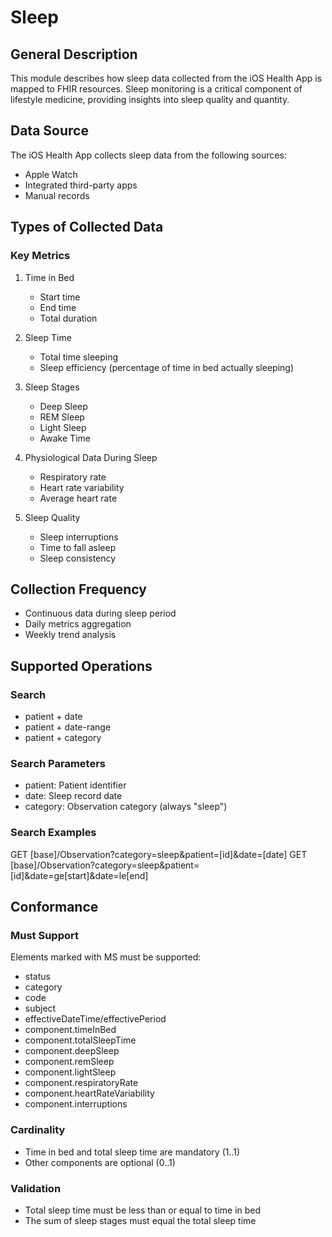 # Sleep

## General Description
This module describes how sleep data collected from the iOS Health App is mapped to FHIR resources. Sleep monitoring is a critical component of lifestyle medicine, providing insights into sleep quality and quantity.

## Data Source
The iOS Health App collects sleep data from the following sources:
- Apple Watch
- Integrated third-party apps
- Manual records

## Types of Collected Data

### Key Metrics
1. Time in Bed
   - Start time
   - End time
   - Total duration

2. Sleep Time
   - Total time sleeping
   - Sleep efficiency (percentage of time in bed actually sleeping)

3. Sleep Stages
   - Deep Sleep
   - REM Sleep
   - Light Sleep
   - Awake Time

4. Physiological Data During Sleep
   - Respiratory rate
   - Heart rate variability
   - Average heart rate

5. Sleep Quality
   - Sleep interruptions
   - Time to fall asleep
   - Sleep consistency

## Collection Frequency
- Continuous data during sleep period
- Daily metrics aggregation
- Weekly trend analysis

## Supported Operations

### Search
- patient + date
- patient + date-range
- patient + category

### Search Parameters
- patient: Patient identifier
- date: Sleep record date
- category: Observation category (always "sleep")

### Search Examples
GET [base]/Observation?category=sleep&patient=[id]&date=[date]
GET [base]/Observation?category=sleep&patient=[id]&date=ge[start]&date=le[end]

## Conformance

### Must Support
Elements marked with MS must be supported:
- status
- category
- code
- subject
- effectiveDateTime/effectivePeriod
- component.timeInBed
- component.totalSleepTime
- component.deepSleep
- component.remSleep
- component.lightSleep
- component.respiratoryRate
- component.heartRateVariability
- component.interruptions

### Cardinality
- Time in bed and total sleep time are mandatory (1..1)
- Other components are optional (0..1)

### Validation
- Total sleep time must be less than or equal to time in bed
- The sum of sleep stages must equal the total sleep time
